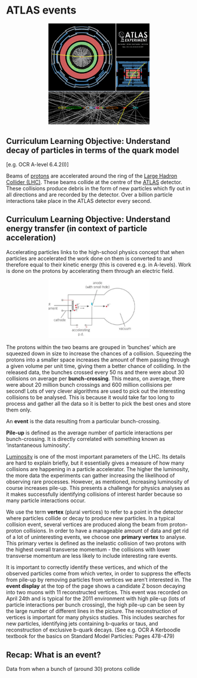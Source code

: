 # ATLAS events

<CENTER>
<img src="./../images/visualization/zpileup_alltracks.png" width="275" />
</CENTER>

## Curriculum Learning Objective: Understand decay of particles in terms of the quark model

[e.g. OCR A-level 6.4.2(I)]

Beams of [protons](https://en.wikipedia.org/wiki/Proton) are accelerated around the ring of the [Large Hadron Collider (LHC)](http://home.cern/topics/large-hadron-collider). These beams collide at the centre of the [ATLAS](https://home.cern/science/experiments/atlas) detector. These collisions produce debris in the form of new particles which fly out in all directions and are recorded by the detector. Over a billion particle interactions take place in the ATLAS detector every second. 

## Curriculum Learning Objective: Understand energy transfer (in context of particle acceleration)

Accelerating particles links to the high-school physics concept that when particles are accelerated the work done on them is converted to and therefore equal to their kinetic energy (this is covered e.g. in A-levels). Work is done on the protons by accelerating them through an electric field.
<CENTER>
<img src="./pictures/electrode.png" width="275" />
</CENTER>

The protons within the two beams are grouped in ‘bunches’ which are squeezed down in size to increase the chances of a collision. Squeezing the protons into a smaller space increases the amount of them passing through a given volume per unit time, giving them a better chance of colliding. In the released data, the bunches crossed every 50 ns and there were about 30 collisions on average per **bunch-crossing**. This means, on average, there were about 20 million bunch crossings and 600 million collisions per second! Lots of very clever algorithms are used to pick out the interesting collisions to be analysed. This is because it would take far too long to process and gather all the data so it is better to pick the best ones and store them only.
 
An **event** is the data resulting from a particular bunch-crossing. 
 
**Pile-up** is defined as the average number of particle interactions per bunch-crossing. It is directly correlated with something known as ‘instantaneous luminosity’. 
 
[Luminosity](https://home.cern/news/opinion/cern/luminosity-why-dont-we-just-say-collision-rate) is one of the most important parameters of the LHC. Its details are hard to explain briefly, but it essentially gives a measure of how many collisions are happening in a particle accelerator. The higher the luminosity, the more data the experiments can gather increasing the likelihood of observing rare processes. However, as mentioned, increasing luminosity of course increases pile-up. This presents a challenge for physics analyses as it makes successfully identifying collisions of interest harder because so many particle interactions occur.  
 
We use the term **vertex** (plural vertices) to refer to a point in the detector where particles collide or decay to produce new particles. In a typical collision event, several vertices are produced along the beam from proton-proton collisions. In order to have a manageable amount of data and get rid of a lot of uninteresting events, we choose one **primary vertex** to analyse. This primary vertex is defined as the inelastic collision of two protons with the highest overall transverse momentum - the collisions with lower transverse momentum are less likely to include interesting rare events. 

It is important to correctly identify these vertices, and which of the observed particles come from which vertex, in order to suppress the effects from pile-up by removing particles from vertices we aren’t interested in.
The **event display** at the top of the page shows a candidate Z boson decaying into two muons with 11 reconstructed vertices. This event was recorded on April 24th and is typical for the 2011 environment with high pile-up (lots of particle interactions per bunch crossing), the high pile-up can be seen by the large number of different lines in the picture. 
The reconstruction of vertices is important for many physics studies. This includes searches for new particles, identifying jets containing b-quarks or taus, and reconstruction of exclusive b-quark decays. (See e.g. OCR A Kerboodle textbook for the basics on Standard Model Particles: Pages 478-479)

## Recap: What is an event?

Data from when a bunch of (around 30) protons collide
